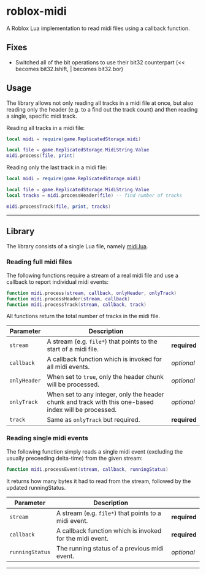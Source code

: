 # roblox-midi

A Roblox Lua implementation to read midi files using a callback function.

## Fixes

* Switched all of the bit operations to use their bit32 counterpart (<< becomes bit32.lshift, | becomes bit32.bor)

## Usage

The library allows not only reading all tracks in a midi file at once, but also reading only the header (e.g. to a find out the track count) and then reading a single, specific midi track.

Reading all tracks in a midi file:

```lua
local midi = require(game.ReplicatedStorage.midi)

local file = game.ReplicatedStorage.MidiString.Value
midi.process(file, print)
```

Reading only the last track in a midi file:

```lua
local midi = require(game.ReplicatedStorage.midi)

local file = game.ReplicatedStorage.MidiString.Value
local tracks = midi.processHeader(file) -- find number of tracks

midi.processTrack(file, print, tracks)
```

---

## Library

The library consists of a single Lua file, namely [midi.lua](lib/midi.lua).

### Reading full midi files

The following functions require a stream of a real midi file and use a callback to report individual midi events:

```lua
function midi.process(stream, callback, onlyHeader, onlyTrack)
function midi.processHeader(stream, callback)
function midi.processTrack(stream, callback, track)
```

All functions return the total number of tracks in the midi file.

| Parameter    | Description                                                                                           |              |
|--------------|-------------------------------------------------------------------------------------------------------|--------------|
| `stream`     | A stream (e.g. `file*`) that points to the start of a midi file.                                      | **required** |
| `callback`   | A callback function which is invoked for all midi events.                                             | *optional*   |
| `onlyHeader` | When set to `true`, only the header chunk will be processed.                                          | *optional*   |
| `onlyTrack`  | When set to any integer, only the header chunk and track with this one-based index will be processed. | *optional*   |
| `track`      | Same as `onlyTrack` but required.                                                                     | **required** |

### Reading single midi events

The following function simply reads a single midi event (excluding the usually preceeding delta-time) from the given stream:

```lua
function midi.processEvent(stream, callback, runningStatus)
```

It returns how many bytes it had to read from the stream, followed by the updated runningStatus.

| Parameter       | Description                                              |              |
|-----------------|----------------------------------------------------------|--------------|
| `stream`        | A stream (e.g. `file*`) that points to a midi event.     | **required** |
| `callback`      | A callback function which is invoked for the midi event. | **required** |
| `runningStatus` | The running status of a previous midi event.             | *optional*   |

---
